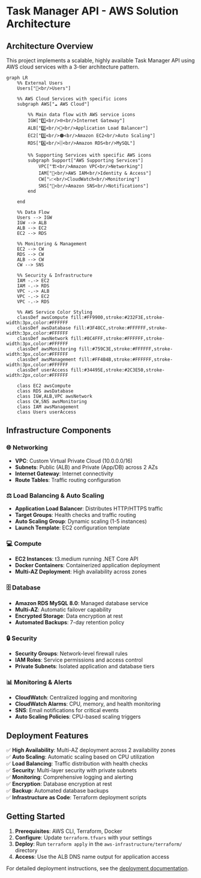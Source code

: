 # Task Manager API - AWS Solution Architecture

## Architecture Overview

This project implements a scalable, highly available Task Manager API using AWS cloud services with a 3-tier architecture pattern.

```mermaid
graph LR
    %% External Users
    Users["👥<br/>Users"]
    
    %% AWS Cloud Services with specific icons
    subgraph AWS["☁️ AWS Cloud"]
        
        %% Main data flow with AWS service icons
        IGW["1️⃣<br/>🌐<br/>Internet Gateway"]
        ALB["2️⃣<br/>🔄<br/>Application Load Balancer"]
        EC2["3️⃣<br/>🟠<br/>Amazon EC2<br/>Auto Scaling"]
        RDS["4️⃣<br/>🗄️<br/>Amazon RDS<br/>MySQL"]
        
        %% Supporting Services with specific AWS icons
        subgraph Support["AWS Supporting Services"]
            VPC["🏗️<br/>Amazon VPC<br/>Networking"]
            IAM["🔐<br/>AWS IAM<br/>Identity & Access"]
            CW["📈<br/>CloudWatch<br/>Monitoring"]
            SNS["📨<br/>Amazon SNS<br/>Notifications"]
        end
        
    end
    
    %% Data Flow
    Users --> IGW
    IGW --> ALB
    ALB --> EC2
    EC2 --> RDS
    
    %% Monitoring & Management
    EC2 --> CW
    RDS --> CW
    ALB --> CW
    CW --> SNS
    
    %% Security & Infrastructure
    IAM -.-> EC2
    IAM -.-> RDS
    VPC -.-> ALB
    VPC -.-> EC2
    VPC -.-> RDS
    
    %% AWS Service Color Styling
    classDef awsCompute fill:#FF9900,stroke:#232F3E,stroke-width:3px,color:#FFFFFF
    classDef awsDatabase fill:#3F48CC,stroke:#FFFFFF,stroke-width:3px,color:#FFFFFF
    classDef awsNetwork fill:#8C4FFF,stroke:#FFFFFF,stroke-width:3px,color:#FFFFFF
    classDef awsMonitoring fill:#759C3E,stroke:#FFFFFF,stroke-width:3px,color:#FFFFFF
    classDef awsManagement fill:#FF4B4B,stroke:#FFFFFF,stroke-width:3px,color:#FFFFFF
    classDef userAccess fill:#34495E,stroke:#2C3E50,stroke-width:2px,color:#FFFFFF
    
    class EC2 awsCompute
    class RDS awsDatabase
    class IGW,ALB,VPC awsNetwork
    class CW,SNS awsMonitoring
    class IAM awsManagement
    class Users userAccess
```

## Infrastructure Components

### 🌐 Networking
- **VPC**: Custom Virtual Private Cloud (10.0.0.0/16)
- **Subnets**: Public (ALB) and Private (App/DB) across 2 AZs
- **Internet Gateway**: Internet connectivity
- **Route Tables**: Traffic routing configuration

### ⚖️ Load Balancing & Auto Scaling
- **Application Load Balancer**: Distributes HTTP/HTTPS traffic
- **Target Groups**: Health checks and traffic routing
- **Auto Scaling Group**: Dynamic scaling (1-5 instances)
- **Launch Template**: EC2 configuration template

### 💻 Compute
- **EC2 Instances**: t3.medium running .NET Core API
- **Docker Containers**: Containerized application deployment
- **Multi-AZ Deployment**: High availability across zones

### 🗄️ Database
- **Amazon RDS MySQL 8.0**: Managed database service
- **Multi-AZ**: Automatic failover capability
- **Encrypted Storage**: Data encryption at rest
- **Automated Backups**: 7-day retention policy

### 🔒 Security
- **Security Groups**: Network-level firewall rules
- **IAM Roles**: Service permissions and access control
- **Private Subnets**: Isolated application and database tiers

### 📊 Monitoring & Alerts
- **CloudWatch**: Centralized logging and monitoring
- **CloudWatch Alarms**: CPU, memory, and health monitoring
- **SNS**: Email notifications for critical events
- **Auto Scaling Policies**: CPU-based scaling triggers

## Deployment Features

✅ **High Availability**: Multi-AZ deployment across 2 availability zones  
✅ **Auto Scaling**: Automatic scaling based on CPU utilization  
✅ **Load Balancing**: Traffic distribution with health checks  
✅ **Security**: Multi-layer security with private subnets  
✅ **Monitoring**: Comprehensive logging and alerting  
✅ **Encryption**: Database encryption at rest  
✅ **Backup**: Automated database backups  
✅ **Infrastructure as Code**: Terraform deployment scripts  

## Getting Started

1. **Prerequisites**: AWS CLI, Terraform, Docker
2. **Configure**: Update `terraform.tfvars` with your settings
3. **Deploy**: Run `terraform apply` in the `aws-infrastructure/terraform/` directory
4. **Access**: Use the ALB DNS name output for application access

For detailed deployment instructions, see the [deployment documentation](./aws-infrastructure/README.md). 